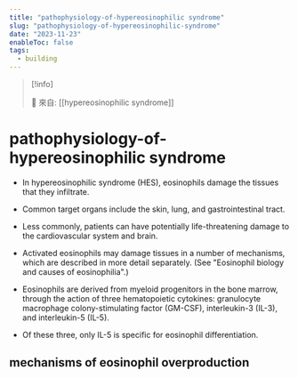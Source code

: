 ```yaml
---
title: "pathophysiology-of-hypereosinophilic syndrome"
slug: "pathophysiology-of-hypereosinophilic-syndrome"
date: "2023-11-23"
enableToc: false
tags:
  - building
---
```


> [!info]
>
> 🌱 來自: [[hypereosinophilic syndrome]]

# pathophysiology-of-hypereosinophilic syndrome

- In hypereosinophilic syndrome (HES), eosinophils damage the tissues that they infiltrate.
- Common target organs include the skin, lung, and gastrointestinal tract.
- Less commonly, patients can have potentially life-threatening damage to the cardiovascular system and brain.
- Activated eosinophils may damage tissues in a number of mechanisms, which are described in more detail separately. (See "Eosinophil biology and causes of eosinophilia".)

- Eosinophils are derived from myeloid progenitors in the bone marrow, through the action of three hematopoietic cytokines: granulocyte macrophage colony-stimulating factor (GM-CSF), interleukin-3 (IL-3), and interleukin-5 (IL-5).
- Of these three, only IL-5 is specific for eosinophil differentiation.

## mechanisms of eosinophil overproduction
